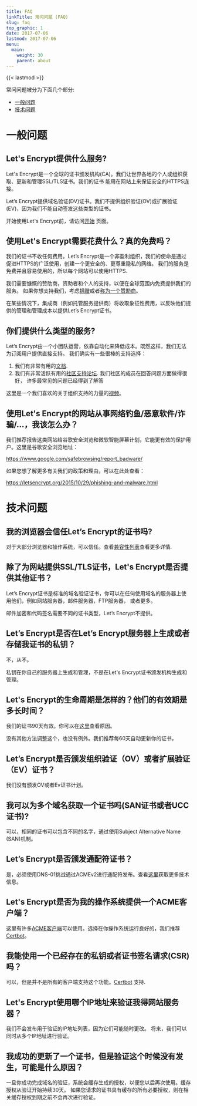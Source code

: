 ```yaml
---
title: FAQ
linkTitle: 常问问题 (FAQ)
slug: faq
top_graphic: 1
date: 2017-07-06
lastmod: 2017-07-06
menu:
  main:
    weight: 30
    parent: about
---
```


{{< lastmod >}}

常问问题被分为下面几个部分:

* [一般问题](#general)
* [技术问题](#technical)

# <a name="general">一般问题</a>

## Let's Encrypt提供什么服务?

Let's Encrypt是一个全球的证书颁发机构(CA)。我们让世界各地的个人或组织获取、更新和管理SSL/TLS证书。我们的证书
能用在网站上来保证安全的HTTPS连接。

Let’s Encrypt提供域名验证(DV)证书。我们不提供组织验证(OV)或扩展验证(EV)，因为我们不能自动签发这些类型的证书。

开始使用Let's Encrypt前，请访问[开始](https://letsencrypt.org/getting-started/) 页面。

## 使用Let's Encrypt需要花费什么？真的免费吗？

我们的证书不收任何费用。Let’s Encrypt是一个非盈利组织，我们的使命是通过促进HTTPS的广泛使用，创建一个更安全的、更尊重隐私的网络。
我们的服务是免费并且容易使用的，所以每个网站可以使用HTTPS.

我们需要慷慨的赞助商，资助者和个人的支持，以便在全球范围内免费提供我们的服务。
如果你想支持我们，考虑[捐赠](/cn/donate/)或者[称为一个赞助商](/cn/become-a-sponsor/)。

在某些情况下，集成商（例如托管服务提供商）将收取象征性费用，以反映他们提供的管理和管理成本以提供Let’s Encrypt证书。

## 你们提供什么类型的服务?

Let’s Encrypt由一个小团队运营，依靠自动化来降低成本。既然这样，我们无法为订阅用户提供直接支持。
我们确实有一些很棒的支持选择：
1. 我们有非常有用的[文档](/cn/docs/).
2. 我们有非常活跃有用的[社区支持论坛](https://community.letsencrypt.org/). 我们社区的成员在回答问题方面做得很好，
许多最常见的问题已经得到了解答

这里是一个我们喜欢的关于组织支持的力量的[视频](https://www.youtube.com/watch?v=Xe1TZaElTAs)。

## 使用Let's Encrypt的网站从事网络钓鱼/恶意软件/诈骗/...，我该怎么办？

我们推荐报告这类网站给谷歌安全浏览和微软智能屏幕计划，它能更有效的保护用户。这里是谷歌安全浏览地址：

https://www.google.com/safebrowsing/report_badware/

如果您想了解更多有关我们的政策和理由，可以在此处查看：

https://letsencrypt.org/2015/10/29/phishing-and-malware.html

# <a name="technical">技术问题</a>

## 我的浏览器会信任Let’s Encrypt的证书吗?

对于大部分浏览器和操作系统，可以信任。查看[兼容性列表](/cn/docs/certificate-compatibility/)查看更多详情.

## 除了为网站提供SSL/TLS证书，Let's Encrypt是否提供其他证书？

Let’s Encrypt证书是标准的域名验证证书，你可以在任何使用域名的服务器上使用他们，例如网站服务器，邮件服务器，FTP服务器，
或者更多。

邮件加密和代码签名需要不同的证书类型，Let’s Encrypt不提供。

## Let’s Encrypt是否在Let’s Encrypt服务器上生成或者存储我证书的私钥？

不，从不。

私钥在你自己的服务器上生成和管理，不是在Let's Encrypt证书颁发机构生成和管理。

## Let's Encrypt的生命周期是怎样的？他们的有效期是多长时间？

我们的证书90天有效。你可以在[这里](https://letsencrypt.org/2015/11/09/why-90-days.html)查看原因。

没有其他方法调整这个，也没有例外。我们推荐每60天自动更新你的证书，

## Let’s Encrypt是否颁发组织验证（OV）或者扩展验证（EV）证书？

我们没有颁发OV或者Ev证书计划。

## 我可以为多个域名获取一个证书吗(SAN证书或者UCC证书)?

可以，相同的证书可以包含不同的名字，通过使用Subject Alternative Name (SAN)机制。

## Let’s Encrypt是否颁发通配符证书？

是，必须使用DNS-01挑战通过ACMEv2进行通配符发布。查看[这里](https://community.letsencrypt.org/t/acme-v2-production-environment-wildcards/55578)获取更多技术信息。

## Let's Encrypt是否为我的操作系统提供一个ACME客户端？

这里有许多[ACME客户端](/cn/docs/client-options/)可以使用。选择在你操作系统运行良好的，我们推荐[Certbot](https://certbot.eff.org/)。

## 我能使用一个已经存在的私钥或者证书签名请求(CSR)吗？

可以，但是并不是所有的客户端支持这个功能。[Certbot](https://certbot.eff.org/) 支持.

## Let's Encrypt使用哪个IP地址来验证我得网站服务器？

我们不会发布用于验证的IP地址列表，因为它们可能随时更改。 将来，我们可以同时从多个IP地址进行验证。

## 我成功的更新了一个证书，但是验证这个时候没有发生，可能是什么原因？

一旦你成功完成域名的验证，系统会缓存生成的授权，以便您以后再次使用。缓存授权从验证开始持续30天。
如果您请求的证书具有缓存的所有必要授权，则在相关缓存授权到期之前不会再次进行验证。
